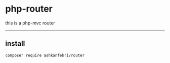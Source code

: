 # php-router

this is a php-mvc router

------
## install 

```console
composer require ashkanfekri/router
```

